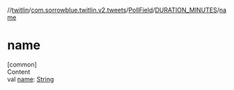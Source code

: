 //[twitlin](../../../index.md)/[com.sorrowblue.twitlin.v2.tweets](../../index.md)/[PollField](../index.md)/[DURATION_MINUTES](index.md)/[name](name.md)



# name  
[common]  
Content  
val [name](name.md): [String](https://kotlinlang.org/api/latest/jvm/stdlib/kotlin/-string/index.html)  



